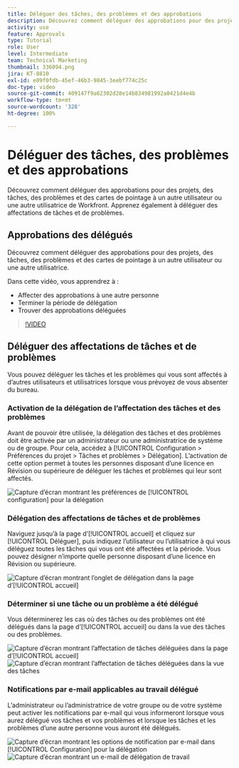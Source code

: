 ```yaml
---
title: Déléguer des tâches, des problèmes et des approbations
description: Découvrez comment déléguer des approbations pour des projets, des tâches, des problèmes et des cartes de pointage à un autre utilisateur ou une autre utilisatrice de Workfront. Apprenez également à déléguer des affectations de tâches et de problèmes.
activity: use
feature: Approvals
type: Tutorial
role: User
level: Intermediate
team: Technical Marketing
thumbnail: 336094.png
jira: KT-8810
exl-id: e89f0fdb-45ef-46b3-9845-3eebf774c25c
doc-type: video
source-git-commit: 409147f9a62302d28e14b834981992a0421d4e4b
workflow-type: tm+mt
source-wordcount: '328'
ht-degree: 100%

---
```


# Déléguer des tâches, des problèmes et des approbations

Découvrez comment déléguer des approbations pour des projets, des tâches, des problèmes et des cartes de pointage à un autre utilisateur ou une autre utilisatrice de Workfront. Apprenez également à déléguer des affectations de tâches et de problèmes.

## Approbations des délégués

Découvrez comment déléguer des approbations pour des projets, des tâches, des problèmes et des cartes de pointage à un autre utilisateur ou une autre utilisatrice.

Dans cette vidéo, vous apprendrez à :

* Affecter des approbations à une autre personne
* Terminer la période de délégation
* Trouver des approbations déléguées

>[!VIDEO](https://video.tv.adobe.com/v/336094/?quality=12&learn=on)

<!---
learn more URLS
Delegate approval request
--->

## Déléguer des affectations de tâches et de problèmes

Vous pouvez déléguer les tâches et les problèmes qui vous sont affectés à d’autres utilisateurs et utilisatrices lorsque vous prévoyez de vous absenter du bureau.

### Activation de la délégation de l’affectation des tâches et des problèmes

Avant de pouvoir être utilisée, la délégation des tâches et des problèmes doit être activée par un administrateur ou une administratrice de système ou de groupe. Pour cela, accédez à [!UICONTROL Configuration > Préférences du projet > Tâches et problèmes > Délégation]. L’activation de cette option permet à toutes les personnes disposant d’une licence en Révision ou supérieure de déléguer les tâches et problèmes qui leur sont affectés.

![Capture d’écran montrant les préférences de [!UICONTROL configuration] pour la délégation](assets/delegation-1.png)

### Délégation des affectations de tâches et de problèmes

Naviguez jusqu’à la page d’[!UICONTROL accueil] et cliquez sur [!UICONTROL Déléguer], puis indiquez l’utilisateur ou l’utilisatrice à qui vous déléguez toutes les tâches qui vous ont été affectées et la période. Vous pouvez désigner n’importe quelle personne disposant d’une licence en Révision ou supérieure.

![Capture d’écran montrant l’onglet de délégation dans la page d’[!UICONTROL accueil]](assets/delegation-2.png)

### Déterminer si une tâche ou un problème a été délégué

Vous déterminerez les cas où des tâches ou des problèmes ont été délégués dans la page d’[!UICONTROL accueil] ou dans la vue des tâches ou des problèmes.

![Capture d’écran montrant l’affectation de tâches déléguées dans la page d’[!UICONTROL accueil]](assets/delegation-4.png)
![Capture d’écran montrant l’affectation de tâches déléguées dans la vue des tâches](assets/delegation-3.png)

### Notifications par e-mail applicables au travail délégué

L’administrateur ou l’administratrice de votre groupe ou de votre système peut activer les notifications par e-mail qui vous informeront lorsque vous aurez délégué vos tâches et vos problèmes et lorsque les tâches et les problèmes d’une autre personne vous auront été délégués.

![Capture d’écran montrant les options de notification par e-mail dans [!UICONTROL Configuration] pour la délégation](assets/delegation-5.png)
![Capture d’écran montrant un e-mail de délégation de travail](assets/delegation-6.png)
